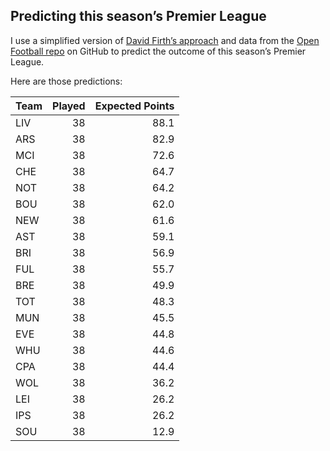 
<!-- README.md is generated from README.Rmd. Please edit that file -->

## Predicting this season’s Premier League

I use a simplified version of [David Firth’s
approach](https://github.com/DavidFirth/alt3code) and data from the
[Open Football repo](https://github.com/openfootball/football.json) on
GitHub to predict the outcome of this season’s Premier League.

Here are those predictions:

<table>
<thead>
<tr>
<th style="text-align:left;">
Team
</th>
<th style="text-align:right;">
Played
</th>
<th style="text-align:right;">
Expected Points
</th>
</tr>
</thead>
<tbody>
<tr>
<td style="text-align:left;">
LIV
</td>
<td style="text-align:right;">
38
</td>
<td style="text-align:right;">
88.1
</td>
</tr>
<tr>
<td style="text-align:left;">
ARS
</td>
<td style="text-align:right;">
38
</td>
<td style="text-align:right;">
82.9
</td>
</tr>
<tr>
<td style="text-align:left;">
MCI
</td>
<td style="text-align:right;">
38
</td>
<td style="text-align:right;">
72.6
</td>
</tr>
<tr>
<td style="text-align:left;">
CHE
</td>
<td style="text-align:right;">
38
</td>
<td style="text-align:right;">
64.7
</td>
</tr>
<tr>
<td style="text-align:left;">
NOT
</td>
<td style="text-align:right;">
38
</td>
<td style="text-align:right;">
64.2
</td>
</tr>
<tr>
<td style="text-align:left;">
BOU
</td>
<td style="text-align:right;">
38
</td>
<td style="text-align:right;">
62.0
</td>
</tr>
<tr>
<td style="text-align:left;">
NEW
</td>
<td style="text-align:right;">
38
</td>
<td style="text-align:right;">
61.6
</td>
</tr>
<tr>
<td style="text-align:left;">
AST
</td>
<td style="text-align:right;">
38
</td>
<td style="text-align:right;">
59.1
</td>
</tr>
<tr>
<td style="text-align:left;">
BRI
</td>
<td style="text-align:right;">
38
</td>
<td style="text-align:right;">
56.9
</td>
</tr>
<tr>
<td style="text-align:left;">
FUL
</td>
<td style="text-align:right;">
38
</td>
<td style="text-align:right;">
55.7
</td>
</tr>
<tr>
<td style="text-align:left;">
BRE
</td>
<td style="text-align:right;">
38
</td>
<td style="text-align:right;">
49.9
</td>
</tr>
<tr>
<td style="text-align:left;">
TOT
</td>
<td style="text-align:right;">
38
</td>
<td style="text-align:right;">
48.3
</td>
</tr>
<tr>
<td style="text-align:left;">
MUN
</td>
<td style="text-align:right;">
38
</td>
<td style="text-align:right;">
45.5
</td>
</tr>
<tr>
<td style="text-align:left;">
EVE
</td>
<td style="text-align:right;">
38
</td>
<td style="text-align:right;">
44.8
</td>
</tr>
<tr>
<td style="text-align:left;">
WHU
</td>
<td style="text-align:right;">
38
</td>
<td style="text-align:right;">
44.6
</td>
</tr>
<tr>
<td style="text-align:left;">
CPA
</td>
<td style="text-align:right;">
38
</td>
<td style="text-align:right;">
44.4
</td>
</tr>
<tr>
<td style="text-align:left;">
WOL
</td>
<td style="text-align:right;">
38
</td>
<td style="text-align:right;">
36.2
</td>
</tr>
<tr>
<td style="text-align:left;">
LEI
</td>
<td style="text-align:right;">
38
</td>
<td style="text-align:right;">
26.2
</td>
</tr>
<tr>
<td style="text-align:left;">
IPS
</td>
<td style="text-align:right;">
38
</td>
<td style="text-align:right;">
26.2
</td>
</tr>
<tr>
<td style="text-align:left;">
SOU
</td>
<td style="text-align:right;">
38
</td>
<td style="text-align:right;">
12.9
</td>
</tr>
</tbody>
</table>
